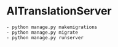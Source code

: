 # AITranslationServer
```
- python manage.py makemigrations
- python manage.py migrate
- python manage.py runserver
```
